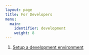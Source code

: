 ```yaml
---
layout: page
title: For Developers
menu:
  main:
    identifier: development
    weight: 8
---
```



1. [Setup a development environment](/docs/development/environment)
